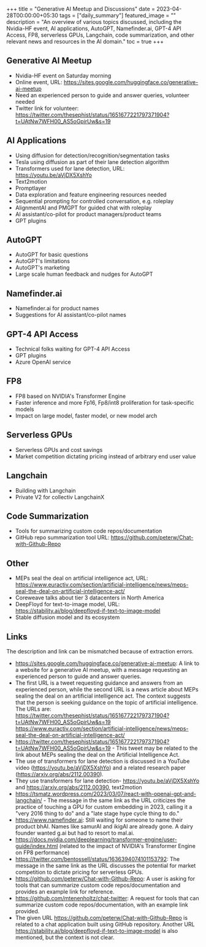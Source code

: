 +++
title =  "Generative AI Meetup and Discussions"
date = 2023-04-28T00:00:00+05:30
tags = ["daily_summary"]
featured_image = ""
description = "An overview of various topics discussed, including the Nvidia-HF event, AI applications, AutoGPT, Namefinder.ai, GPT-4 API Access, FP8, serverless GPUs, Langchain, code summarization, and other relevant news and resources in the AI domain."
toc = true
+++

## Generative AI Meetup
- Nvidia-HF event on Saturday morning
- Online event, URL: https://sites.google.com/huggingface.co/generative-ai-meetup
- Need an experienced person to guide and answer queries, volunteer needed
- Twitter link for volunteer: https://twitter.com/thesephist/status/1651677221797371904?t=UAtNw7WFH00_AS5oGpirUw&s=19

## AI Applications
- Using diffusion for detection/recognition/segmentation tasks
- Tesla using diffusion as part of their lane detection algorithm
- Transformers used for lane detection, URL: https://youtu.be/aVjDX5XshYo
- Text2motion
- Promptlayer
- Data exploration and feature engineering resources needed
- Sequential prompting for controlled conversation, e.g. roleplay
- AlignmentAI and PMGPT for guided chat with roleplay
- AI assistant/co-pilot for product managers/product teams
- GPT plugins

## AutoGPT
- AutoGPT for basic questions
- AutoGPT's limitations
- AutoGPT's marketing
- Large scale human feedback and nudges for AutoGPT

## Namefinder.ai
- Namefinder.ai for product names
- Suggestions for AI assistant/co-pilot names

## GPT-4 API Access
- Technical folks waiting for GPT-4 API Access
- GPT plugins
- Azure OpenAI service

## FP8
- FP8 based on NVIDIA's Transformer Engine
- Faster inference and more Fp16, Fp8/int8 proliferation for task-specific models
- Impact on large model, faster model, or new model arch

## Serverless GPUs
- Serverless GPUs and cost savings
- Market competition dictating pricing instead of arbitrary end user value

## Langchain
- Building with Langchain
- Private V2 for collectiv LangchainX

## Code Summarization
- Tools for summarizing custom code repos/documentation
- GitHub repo summarization tool URL: https://github.com/peterw/Chat-with-Github-Repo

## Other
- MEPs seal the deal on artificial intelligence act, URL: https://www.euractiv.com/section/artificial-intelligence/news/meps-seal-the-deal-on-artificial-intelligence-act/
- Coreweave talks about tier 3 datacenters in North America
- DeepFloyd for text-to-image model, URL: https://stability.ai/blog/deepfloyd-if-text-to-image-model
- Stable diffusion model and its ecosystem

## Links
The description and link can be mismatched because of extraction errors.

- https://sites.google.com/huggingface.co/generative-ai-meetup: A link to a website for a generative AI meetup, with a message requesting an experienced person to guide and answer queries.
- The first URL is a tweet requesting guidance and answers from an experienced person, while the second URL is a news article about MEPs sealing the deal on an artificial intelligence act. The context suggests that the person is seeking guidance on the topic of artificial intelligence. The URLs are: 
https://twitter.com/thesephist/status/1651677221797371904?t=UAtNw7WFH00_AS5oGpirUw&s=19 
https://www.euractiv.com/section/artificial-intelligence/news/meps-seal-the-deal-on-artificial-intelligence-act/
- https://twitter.com/thesephist/status/1651677221797371904?t=UAtNw7WFH00_AS5oGpirUw&s=19 - This tweet may be related to the link about MEPs sealing the deal on the Artificial Intelligence Act.
- The use of transformers for lane detection is discussed in a YouTube video (https://youtu.be/aVjDX5XshYo) and a related research paper (https://arxiv.org/abs/2112.00390).
- They use transformers for lane detection- https://youtu.be/aVjDX5XshYo and https://arxiv.org/abs/2112.00390, text2motion
- https://tsmatz.wordpress.com/2023/03/07/react-with-openai-gpt-and-langchain/ - The message in the same link as the URL criticizes the practice of touching a GPU for custom embedding in 2023, calling it a "very 2016 thing to do" and a "late stage hype cycle thing to do."
- https://www.namefinder.ai: Still waiting for someone to name their product bhAI. Names like samurAI and ikigAI are already gone. A dairy founder wanted g.ai but had to resort to mal.ai.
- https://docs.nvidia.com/deeplearning/transformer-engine/user-guide/index.html (related to the impact of NVIDIA's Transformer Engine on FP8 performance)
- https://twitter.com/bentossell/status/1636394074101153792: The message in the same link as the URL discusses the potential for market competition to dictate pricing for serverless GPUs.
- https://github.com/peterw/Chat-with-Github-Repo: A user is asking for tools that can summarize custom code repos/documentation and provides an example link for reference.
- https://github.com/mtenenholtz/chat-twitter: A request for tools that can summarize custom code repos/documentation, with an example link provided.
- The given URL https://github.com/peterw/Chat-with-Github-Repo is related to a chat application built using GitHub repository. Another URL https://stability.ai/blog/deepfloyd-if-text-to-image-model is also mentioned, but the context is not clear.